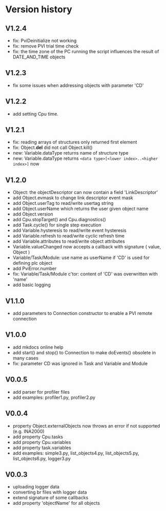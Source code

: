 # Version history

## V1.2.4

- fix: PviDeinitialize not working
- fix: remove PVI trial time check
- fix: the time zone of the PC running the script influences the result of DATE_AND_TIME objects

## V1.2.3

- fix some issues when addressing objects with parameter 'CD'

## V1.2.2

- add setting Cpu time.

## V1.2.1

- fix: reading arrays of structures only returned first element
- fix: Object.__del__ did not call Object.kill()
- new: Variable.dataType returns name of structure type
- new: Variable.dataType returns `<data type>[<lower index>..<higher index>]` now

## V1.2.0

- Object: the objectDescriptor can now contain a field 'LinkDescriptor'
- add Object.evmask to change link descriptor event mask
- add Object.userTag to read/write usertag string
- add Object.userName which returns the user given object name
- add Object.version
- add Cpu.stopTarget() and Cpu.diagnostics()
- add Task.cycle() for single step execution
- add Variable.hysteresis to read/write event hysteresis
- add Variable.refresh to read/write cyclic refresh time
- add Variable.attributes to read/write object attributes
- Variable.valueChanged now accepts a callback with signature ( value, Object )
- Variable/Task/Module: use name as userName if 'CD' is used for defining plc object
- add PviError.number
- fix: Variable/Task/Module c'tor: content of 'CD' was overwritten with 'name'
- add basic logging

## V1.1.0

- add parameters to Connection constructor to enable a PVI remote connection

## V1.0.0

- add mkdocs online help
- add start() and stop() to Connection to make doEvents() obsolete in many cases
- fix: parameter CD was ignored in Task and Variable and Module

## V0.0.5

- add parser for profiler files
- add examples: profiler1.py, profiler2.py

## V0.0.4

- property Object.externalObjects now throws an error if not supported (e.g. INA2000)
- add property Cpu.tasks
- add property Cpu.variables
- add property task.variables
- add examples: simple3.py, list_objects4.py, list_objects5.py, list_objects6.py, logger3.py

## V0.0.3

- uploading logger data
- converting br files with logger data
- extend signature of some callbacks
- add property 'objectName' for all objects
